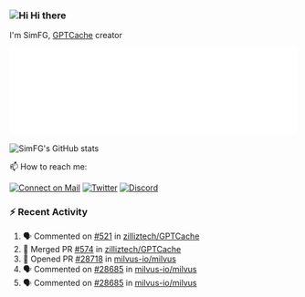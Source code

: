 ### <img src='https://qpluspicture.oss-cn-beijing.aliyuncs.com/6LjjQA/Hi.gif' alt='Hi' width="24"/> Hi there

I'm SimFG, [GPTCache](https://github.com/zilliztech/GPTCache) creator

![Metrics 👋](/metrics.plugin.followup.user.svg)

![SimFG's GitHub stats](https://github-readme-stats.vercel.app/api?username=SimFG&show_icons=true&theme=radical&count_private=true)

📫 How to reach me:

[![Connect on Mail](https://img.shields.io/badge/Ask%20me-anything-1abc9c.svg)](mailto:1142838399@qq.com)
[![Twitter](https://img.shields.io/twitter/follow/FogSim?style=social)](https://twitter.com/FogSim)
[![Discord](https://img.shields.io/discord/1092648432495251507?label=Discord&logo=discord)](https://discord.gg/Q8C6WEjSWV)

### :zap: Recent Activity

<!--START_SECTION:activity-->
1. 🗣 Commented on [#521](https://github.com/zilliztech/GPTCache/issues/521) in [zilliztech/GPTCache](https://github.com/zilliztech/GPTCache)
2. 🎉 Merged PR [#574](https://github.com/zilliztech/GPTCache/pull/574) in [zilliztech/GPTCache](https://github.com/zilliztech/GPTCache)
3. 💪 Opened PR [#28718](https://github.com/milvus-io/milvus/pull/28718) in [milvus-io/milvus](https://github.com/milvus-io/milvus)
4. 🗣 Commented on [#28685](https://github.com/milvus-io/milvus/issues/28685) in [milvus-io/milvus](https://github.com/milvus-io/milvus)
5. 🗣 Commented on [#28685](https://github.com/milvus-io/milvus/issues/28685) in [milvus-io/milvus](https://github.com/milvus-io/milvus)
<!--END_SECTION:activity-->


